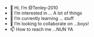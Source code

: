 - 👋 Hi, I’m @Tenley-2010
- 👀 I’m interested in ... A lot of things
- 🌱 I’m currently learning ... stuff
- 💞️ I’m looking to collaborate on ...boys!
- 📫 How to reach me ...NUN YA

<!---
Tenley-2010/Tenley-2010 is a ✨ special ✨ repository because its `README.md` (this file) appears on your GitHub profile.
You can click the Preview link to take a look at your changes.
--->

